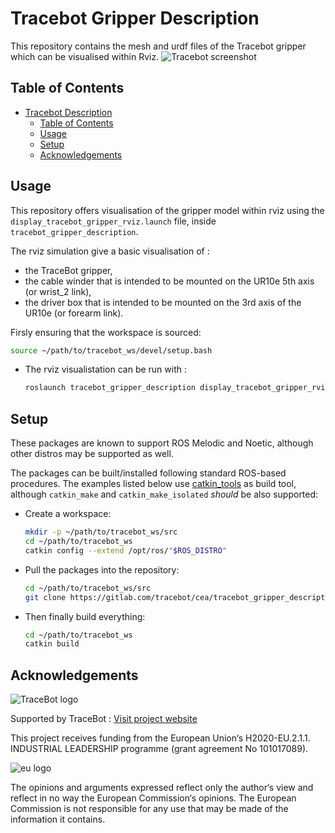 # Tracebot Gripper Description

This repository contains the mesh and urdf files of the Tracebot gripper which can be visualised within Rviz.
![Tracebot screenshot](.res/tracebot_gripper.png)

## Table of Contents

- [Tracebot Description](#tracebot-gripper-description)
  - [Table of Contents](#table-of-contents)
  - [Usage](#usage)
  - [Setup](#setup)
  - [Acknowledgements](#acknowledgements)



## Usage

This repository offers visualisation of the gripper model within rviz using the `display_tracebot_gripper_rviz.launch` file, inside `tracebot_gripper_description`.

The rviz simulation give a basic visualisation of :
- the TraceBot gripper, 
- the cable winder that is intended to be mounted on the UR10e 5th axis (or wrist_2  link),
- the driver box that is intended to be mounted on the 3rd axis of the UR10e (or forearm link).

Firsly ensuring that the workspace is sourced:

```bash
source ~/path/to/tracebot_ws/devel/setup.bash
```

- The rviz visualistation can be run with :

  ```bash
  roslaunch tracebot_gripper_description display_tracebot_gripper_rviz.launch
  ```

## Setup

These packages are known to support ROS Melodic and Noetic, although other distros may be supported as well.

The packages can be built/installed following standard ROS-based procedures.
The examples listed below use [catkin_tools](https://catkin-tools.readthedocs.io) as build tool, although `catkin_make` and `catkin_make_isolated` _should_ be also supported:

- Create a workspace:

  ```bash
  mkdir -p ~/path/to/tracebot_ws/src
  cd ~/path/to/tracebot_ws
  catkin config --extend /opt/ros/"$ROS_DISTRO"
  ```

- Pull the packages into the repository:

  ```bash
  cd ~/path/to/tracebot_ws/src
  git clone https://gitlab.com/tracebot/cea/tracebot_gripper_description.git
  ```

- Then finally build everything:

  ```bash
  cd ~/path/to/tracebot_ws
  catkin build
  ```

## Acknowledgements

![TraceBot logo](https://www.tracebot.eu/files/layout/img/TraceBOT%20Logo%202021%20RGB-01.png)

Supported by TraceBot : [Visit project website][tracebot_website]

This project receives funding from the European Union‘s H2020-EU.2.1.1. INDUSTRIAL LEADERSHIP programme (grant agreement No 101017089).

![eu logo](https://www.tracebot.eu/files/Bilder/Logo_Footer/Logo_EU_Horizon2020.png)

The opinions and arguments expressed reflect only the author‘s view and
reflect in no way the European Commission‘s opinions.
The European Commission is not responsible for any use that may be made
of the information it contains.

[tracebot_website]: https://www.tracebot.eu "Go to website"
